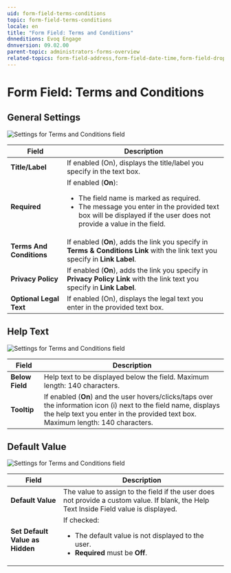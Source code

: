 ```yaml
---
uid: form-field-terms-conditions
topic: form-field-terms-conditions
locale: en
title: "Form Field: Terms and Conditions"
dnneditions: Evoq Engage
dnnversion: 09.02.00
parent-topic: administrators-forms-overview
related-topics: form-field-address,form-field-date-time,form-field-dropdown,form-field-email,form-field-esignature,form-field-multi-line-text,form-field-multiple-choice,form-field-name,form-field-number,form-field-phone-number,form-field-single-line-text,form-field-static-text,form-field-url-website,form-field-submit
---
```


# Form Field: Terms and Conditions

## General Settings

  

![Settings for Terms and Conditions field](/images/scr-FormField-TermsConditions-generalsettings.gif)

  

|**Field**|**Description**|
|---|---|
|**Title/Label**|If enabled (On), displays the title/label you specify in the text box.|
|**Required**|If enabled (**On**):<ul><li>The field name is marked as required.</li><li>The message you enter in the provided text box will be displayed if the user does not provide a value in the field.</li></ul>|
|**Terms And Conditions**|If enabled (**On**), adds the link you specify in **Terms & Conditions Link** with the link text you specify in **Link Label**.|
|**Privacy Policy**|If enabled (**On**), adds the link you specify in **Privacy Policy Link** with the link text you specify in **Link Label**.|
|**Optional Legal Text**|If enabled (On), displays the legal text you enter in the provided text box.|

## Help Text

  

![Settings for Terms and Conditions field](/images/scr-FormField-TermsConditions-helptext.gif)

  

|**Field**|**Description**|
|---|---|
|**Below Field**|Help text to be displayed below the field. Maximum length: 140 characters.|
|**Tooltip**|If enabled (**On**) and the user hovers/clicks/taps over the information icon (i) next to the field name, displays the help text you enter in the provided text box. Maximum length: 140 characters.|

## Default Value

  

![Settings for Terms and Conditions field](/images/scr-FormField-TermsConditions-defaultvalue.png)

  

|**Field**|**Description**|
|---|---|
|**Default Value**|The value to assign to the field if the user does not provide a custom value. If blank, the Help Text Inside Field value is displayed.|
|**Set Default Value as Hidden**|If checked:<ul><li>The default value is not displayed to the user.</li><li>**Required** must be **Off**.</li></ul>
